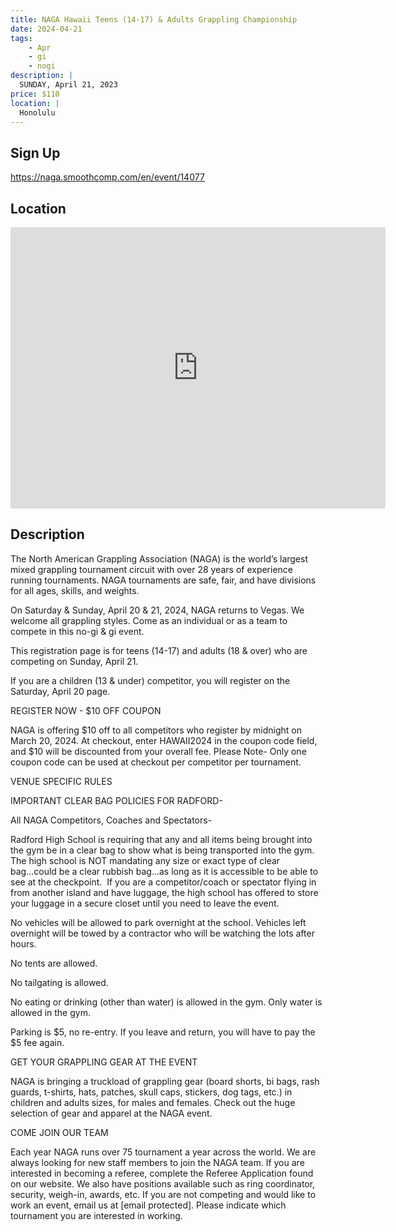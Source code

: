 ```yaml
---
title: NAGA Hawaii Teens (14-17) & Adults Grappling Championship
date: 2024-04-21
tags:
    - Apr
    - gi 
    - nogi 
description: |
  SUNDAY, April 21, 2023
price: $110
location: |
  Honolulu
---
```

## Sign Up
https://naga.smoothcomp.com/en/event/14077

## Location
<iframe src="https://www.google.com/maps/embed?pb=!1m18!1m12!1m3!1d12345.6789!2d-157.9278625!3d21.3594940!2m3!1f0!2f0!3f0!3m2!1i1024!2i768!4f13.1!3m3!1m2!1s0x0%3A0x0!2z21.3594940!5e0!3m2!1sen!2sus!4v1234567890" width="600" height="450" style="border:0;" allowfullscreen="" loading="lazy"></iframe>

## Description
The North American Grappling Association (NAGA) is the world’s largest mixed grappling tournament circuit with over 28 years of experience running tournaments. NAGA tournaments are safe, fair, and have divisions for all ages, skills, and weights.


On Saturday & Sunday, April 20 & 21, 2024, NAGA returns to Vegas. We welcome all grappling styles. Come as an individual or as a team to compete in this no-gi & gi event.


This registration page is for teens (14-17) and adults (18 & over) who are competing on Sunday, April 21.


If you are a children (13 & under) competitor, you will register on the Saturday, April 20 page.


REGISTER NOW - $10 OFF COUPON


NAGA is offering $10 off to all competitors who register by midnight on March 20, 2024. At checkout, enter HAWAII2024 in the coupon code field, and $10 will be discounted from your overall fee. Please Note- Only one coupon code can be used at checkout per competitor per tournament. 


VENUE SPECIFIC RULES


IMPORTANT CLEAR BAG POLICIES FOR RADFORD-


All NAGA Competitors, Coaches and Spectators-


Radford High School is requiring that any and all items being brought into the gym be in a clear bag to show what is being transported into the gym.  The high school is NOT mandating any size or exact type of clear bag...could be a clear rubbish bag...as long as it is accessible to be able to see at the checkpoint.  If you are a competitor/coach or spectator flying in from another island and have luggage, the high school has offered to store your luggage in a secure closet until you need to leave the event.


No vehicles will be allowed to park overnight at the school. Vehicles left overnight will be towed by a contractor who will be watching the lots after hours.


No tents are allowed.


No tailgating is allowed.


No eating or drinking (other than water) is allowed in the gym. Only water is allowed in the gym.


Parking is $5, no re-entry. If you leave and return, you will have to pay the $5 fee again.


GET YOUR GRAPPLING GEAR AT THE EVENT


NAGA is bringing a truckload of grappling gear (board shorts, bi bags, rash guards, t-shirts, hats, patches, skull caps, stickers, dog tags, etc.) in children and adults sizes, for males and females. Check out the huge selection of gear and apparel at the NAGA event.  


COME JOIN OUR TEAM


Each year NAGA runs over 75 tournament a year across the world. We are always looking for new staff members to join the NAGA team. If you are interested in becoming a referee, complete the Referee Application found on our website. We also have positions available such as ring coordinator, security, weigh-in, awards, etc. If you are not competing and would like to work an event, email us at [email protected]. Please indicate which tournament you are interested in working.